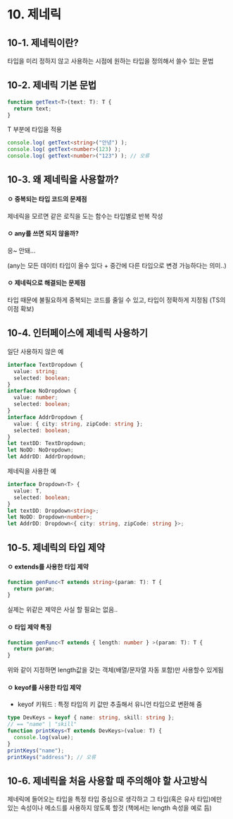# 10. 제네릭

## 10-1. 제네릭이란?

타입을 미리 정하지 않고 사용하는 시점에 원하는 타입을 정의해서 쓸수 있는 문법

## 10-2. 제네릭 기본 문법

```ts
function getText<T>(text: T): T {
  return text;
}
```

T 부분에 타입을 적용

```ts
console.log( getText<string>("안녕") );
console.log( getText<number>(123) );
console.log( getText<number>("123") ); // 오류
```

## 10-3. 왜 제네릭을 사용할까?

#### ㅇ 중복되는 타입 코드의 문제점

제네릭을 모르면 같은 로직을 도는 함수는 타입별로 반복 작성

#### ㅇ any를 쓰면 되지 않을까?

응~ 안돼...

(any는 모든 데이터 타입이 올수 있다 + 중간에 다른 타입으로 변경 가능하다는 의미..)

#### ㅇ 제네릭으로 해결되는 문제점

타입 때문에 불필요하게 중복되는 코드를 줄일 수 있고, 타입이 정확하게 지정됨 (TS의 이점 확보)

## 10-4. 인터페이스에 제네릭 사용하기

일단 사용하지 않은 예

```ts
interface TextDropdown {
  value: string;
  selected: boolean;
}
interface NoDropdown {
  value: number;
  selected: boolean;
}
interface AddrDropdown {
  value: { city: string, zipCode: string };
  selected: boolean;
}
let textDD: TextDropdown;
let NoDD: NoDropdown;
let AddrDD: AddrDropdown;
```

제네릭을 사용한 예

```ts
interface Dropdown<T> {
  value: T,
  selected: boolean;
}
let textDD: Dropdown<string>;
let NoDD: Dropdown<number>;
let AddrDD: Dropdown<{ city: string, zipCode: string }>;
```

## 10-5. 제네릭의 타입 제약

#### ㅇ extends를 사용한 타입 제약

```ts
function genFunc<T extends string>(param: T): T {
  return param;
}
```

실제는 위같은 제약은 사실 할 필요는 없음..

#### ㅇ 타입 제약 특징

```ts
function genFunc<T extends { length: number } >(param: T): T {
  return param;
}
```

위와 같이 지정하면 length값을 갖는 객체(배열/문자열 자동 포함)만 사용할수 있게됨

#### ㅇ keyof를 사용한 타입 제약

- keyof 키워드 : 특정 타입의 키 값만 추출해서 유니언 타입으로 변환해 줌

```ts
type DevKeys = keyof { name: string, skill: string };
// == "name" | "skill"
function printKeys<T extends DevKeys>(value: T) {
  console.log(value);
}
printKeys("name");
printKeys("address"); // 오류
```

## 10-6. 제네릭을 처음 사용할 때 주의해야 할 사고방식

제네릭에 들어오는 타입을 특정 타입 중심으로 생각하고 그 타입(혹은 유사 타입)에만 있는 속성이나 메소드를 사용하지 않도록 할것 (책에서는 length 속성을 예로 듬)




